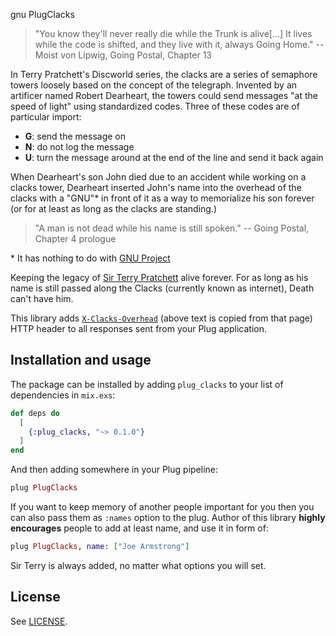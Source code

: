 gnu PlugClacks

> "You know they'll never really die while the Trunk is alive[...]
> It lives while the code is shifted, and they live with it, always Going Home."
> -- Moist von Lipwig, Going Postal, Chapter 13

In Terry Pratchett's Discworld series, the clacks are a series of semaphore
towers loosely based on the concept of the telegraph. Invented by an artificer
named Robert Dearheart, the towers could send messages "at the speed of light"
using standardized codes. Three of these codes are of particular import:

 - **G**: send the message on
 - **N**: do not log the message
 - **U**: turn the message around at the end of the line and send it back again

When Dearheart's son John died due to an accident while working on a clacks
tower, Dearheart inserted John's name into the overhead of the clacks with a
"GNU"\* in front of it as a way to memorialize his son forever (or for at least as
long as the clacks are standing.)

> "A man is not dead while his name is still spoken."
> -- Going Postal, Chapter 4 prologue

\* It has nothing to do with [GNU Project][gnu]

Keeping the legacy of [Sir Terry Pratchett][terry] alive forever. For as long as his name
is still passed along the Clacks (currently known as internet), Death can't have him.

This library adds [`X-Clacks-Overhead`][clacks] (above text is copied from that
page) HTTP header to all responses sent from your Plug application.

## Installation and usage

The package can be installed by adding `plug_clacks` to your list of dependencies in `mix.exs`:

```elixir
def deps do
  [
    {:plug_clacks, "~> 0.1.0"}
  ]
end
```

And then adding somewhere in your Plug pipeline:

```elixir
plug PlugClacks
```

If you want to keep memory of another people important for you then you can also
pass them as `:names` option to the plug. Author of this library **highly encourages**
people to add at least name, and use it in form of:

```elixir
plug PlugClacks, name: ["Joe Armstrong"]
```

Sir Terry is always added, no matter what options you will set.

## License

See [LICENSE](LICENSE).

[gnu]: https://gnu.org
[clacks]: http://www.gnuterrypratchett.com
[terry]: http://en.wikipedia.org/wiki/Terry_Pratchett
